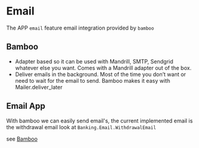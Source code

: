 # Email

The APP `email` feature email integration provided by `bamboo`

## Bamboo

- Adapter based so it can be used with Mandrill, SMTP, Sendgrid whatever else you want. Comes with a Mandrill adapter out of the box.
- Deliver emails in the background. Most of the time you don’t want or need to wait for the email to send. Bamboo makes it easy with Mailer.deliver_later

## Email App

With bamboo we can easily send email's, the current implemented email is the withdrawal email
look at `Banking.Email.WithdrawalEmail`

see [Bamboo](https://hexdocs.pm/bamboo/readme.html)